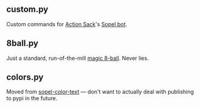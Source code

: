 ## custom.py
Custom commands for [Action Sack](https://actionsack.com)'s [Sopel bot](https://github.com/sopel-irc/sopel).

## 8ball.py
Just a standard, run-of-the-mill [magic 8-ball](https://en.wikipedia.org/wiki/Magic_8-Ball). Never lies.

## colors.py
Moved from [sopel-color-text](https://github.com/xnaas/sopel-color-text) — don't want to actually deal with publishing to pypi in the future.
